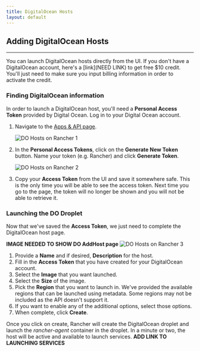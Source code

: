```yaml
---
title: DigitalOcean Hosts 
layout: default
---
```


## Adding DigitalOcean Hosts
---

You can launch DigitalOcean hosts directly from the UI. If you don't have a DigitalOcean account, here's a [link](NEED LINK) to get free $10 credit. You'll just need to make sure you input billing information in order to activate the credit.

### Finding DigitalOcean information

In order to launch a DigitalOcean host, you'll need a **Personal Access Token** provided by Digital Ocean. Log in to your Digital Ocean account. 

1. Navigate to the [Apps & API page](https://cloud.digitalocean.com/settings/applications). 

    ![DO Hosts on Rancher 1]({{site.baseurl}}/img/Rancher_do1.png)

2. In the **Personal Access Tokens**, click on the **Generate New Token** button. Name your token (e.g. Rancher) and click **Generate Token**.

    ![DO Hosts on Rancher 2]({{site.baseurl}}/img/Rancher_do2.png)

3. Copy your **Access Token** from the UI and save it somewhere safe. This is the only time you will be able to see the access token. Next time you go to the page, the token will no longer be shown and you will not be able to retrieve it.


### Launching the DO Droplet

Now that we've saved the **Access Token**, we just need to complete the DigitalOcean host page.

**IMAGE NEEDED TO SHOW DO AddHost page**
![DO Hosts on Rancher 3]({{site.baseurl}}/img/Rancher_do3.png)

1. Provide a **Name** and if desired, **Description** for the host.
2. Fill in the **Access Token** that you have created for your DigitalOcean account.
3. Select the **Image** that you want launched.
4. Select the **Size** of the image. 
5. Pick the **Region** that you want to launch in. We've provided the available regions that can be launched using metadata. Some regions may not be included as the API doesn't support it.
6. If you want to enable any of the additional options, select those options.
7. When complete, click **Create**. 

Once you click on create, Rancher will create the DigitalOcean droplet and launch the _rancher-agent_ container in the droplet. In a minute or two, the host will be active and available to launch services. **ADD LINK TO LAUNCHING SERVICES**
